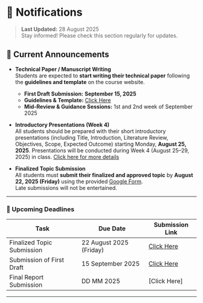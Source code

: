 # 🔔 Notifications

> **Last Updated:** 28 August 2025  
> Stay informed! Please check this section regularly for updates.

## 📢 Current Announcements

- **Technical Paper / Manuscript Writing**  
  Students are expected to **start writing their technical paper** following the **guidelines and template** on the course website.  
  - **First Draft Submission:** **September 15, 2025**  
  - **Guidelines & Template:** [Click Here](https://gndec-yjs.github.io/SMCE/Contents/Technical_Paper_Guidelines.html)
  - **Mid-Review & Guidance Sessions:** 1st and 2nd week of September 2025
    
- **Introductory Presentations (Week 4)**  
  All students should be prepared with their short introductory presentations (including Title, Introduction, Literature Review, Objectives, Scope, Expected Outcome) starting Monday, **August 25, 2025**. Presentations will be conducted during Week 4 (August 25–29, 2025) in class. [Click here for more details](https://gndec-yjs.github.io/SMCE/Contents/Short_Presentation_Guidelines.html)

- **Finalized Topic Submission**  
  All students must **submit their finalized and approved topic** by **August 22, 2025 (Friday)** using the provided [Google Form](https://gndec-yjs.github.io/SMCE/Contents/final-topic-submission.html).  
  Late submissions will not be entertained.


---

### 📅 Upcoming Deadlines

| Task                                  | Due Date                | Submission Link |
|--------------------------------------|------------------------|----------------|
| Finalized Topic Submission           | 22 August 2025 (Friday) | [Click Here](https://gndec-yjs.github.io/SMCE/Contents/final-topic-submission.html) |
| Submission of First Draft            | 15 September 2025       | [Click Here](XX) |
| Final Report Submission              | DD MM 2025              | [Click Here]   |

---
